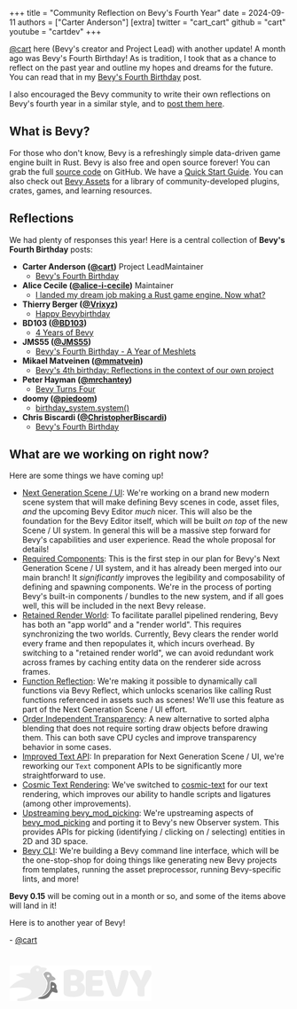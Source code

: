 +++
title = "Community Reflection on Bevy's Fourth Year"
date = 2024-09-11
authors = ["Carter Anderson"]
[extra]
twitter = "cart_cart"
github = "cart"
youtube = "cartdev"
+++

[@cart](https://www.twitter.com/cart_cart) here (Bevy's creator and Project Lead) with another update! A month ago was Bevy's Fourth Birthday! As is tradition, I took that as a chance to reflect on the past year and outline my hopes and dreams for the future. You can read that in my [Bevy's Fourth Birthday](/news/2024-08-10-bevys-fourth-birthday) post.

I also encouraged the Bevy community to write their own reflections on Bevy's fourth year in a similar style, and to [post them here](https://github.com/bevyengine/bevy-website/issues/1592).

<!-- more -->

## What is Bevy?

For those who don't know, Bevy is a refreshingly simple data-driven game engine built in Rust. Bevy is also free and open source forever! You can grab the full [source code](https://github.com/bevyengine/bevy) on GitHub. We have a [Quick Start Guide](/learn/quick-start/introduction). You can also check out [Bevy Assets](/assets/) for a library of community-developed plugins, crates, games, and learning resources.

## Reflections

We had plenty of responses this year! Here is a central collection of **Bevy's Fourth Birthday** posts:

* **Carter Anderson ([@cart](https://github.com/cart))** <span class="people-role people-role-inline people-role-project-lead">Project Lead</span><span class="people-role people-role-inline people-role-maintainer">Maintainer</span>
  * [Bevy's Fourth Birthday](https://bevyengine.org/news/bevys-fourth-birthday/)
* **Alice Cecile ([@alice-i-cecile](https://github.com/alice-i-cecile))** <span class="people-role people-role-inline people-role-maintainer">Maintainer</span>
  * [I landed my dream job making a Rust game engine. Now what?](https://bevyengine.org/news/dream-job/)
* **Thierry Berger ([@Vrixyz](https://github.com/Vrixyz))**
  * [Happy Bevybirthday](https://thierryberger.com/blog/bevy-4th-birthday/)
* **BD103 ([@BD103](https://github.com/BD103))**
  * [4 Years of Bevy](https://bd103.github.io/blog/2024-08-18-4-years-of-bevy)
* **JMS55 ([@JMS55](https://github.com/JMS55))**
  * [Bevy's Fourth Birthday - A Year of Meshlets](https://jms55.github.io/posts/2024-08-30-bevy-fourth-birthday/)
* **Mikael Matveinen ([@mmatvein](https://github.com/mmatvein))**
  * [Bevy's 4th birthday: Reflections in the context of our own project](https://www.reddit.com/r/bevy/comments/1f712hl/bevys_4th_birthday_reflections_in_the_context_of/)
* **Peter Hayman ([@mrchantey](https://github.com/mrchantey))**
  * [Bevy Turns Four](https://beetmash.com/blog/bevy-turns-four)
* **doomy ([@piedoom](https://github.com/piedoom))**
  * [birthday_system.system()](https://doomy.org/bevys-fourth-birthday/)
* **Chris Biscardi ([@ChristopherBiscardi](https://github.com/ChristopherBiscardi))**
  * [Bevy's Fourth Birthday](https://gist.github.com/ChristopherBiscardi/ab3fc92c3ba83e46cb5577bda2d287bc)

## What are we working on right now?

Here are some things we have coming up!

* [Next Generation Scene / UI](https://github.com/bevyengine/bevy/discussions/14437): We're working on a brand new modern scene system that will make defining Bevy scenes in code, asset files, _and_ the upcoming Bevy Editor _much_ nicer. This will also be the foundation for the Bevy Editor itself, which will be built _on top_ of the new Scene / UI system. In general this will be a massive step forward for Bevy's capabilities and user experience. Read the whole proposal for details!
* [Required Components](https://github.com/bevyengine/bevy/pull/14791): This is the first step in our plan for Bevy's Next Generation Scene / UI system, and it has already been merged into our main branch! It _significantly_ improves the legibility and composability of defining and spawning components. We're in the process of porting Bevy's built-in components / bundles to the new system, and if all goes well, this will be included in the next Bevy release.
* [Retained Render World](https://github.com/bevyengine/bevy/pull/14449): To facilitate parallel pipelined rendering, Bevy has both an "app world" and a "render world". This requires synchronizing the two worlds. Currently, Bevy clears the render world every frame and then repopulates it, which incurs overhead. By switching to a "retained render world", we can avoid redundant work across frames by caching entity data on the renderer side across frames.
* [Function Reflection](https://github.com/bevyengine/bevy/pull/13152): We're making it possible to dynamically call functions via Bevy Reflect, which unlocks scenarios like calling Rust functions referenced in assets such as scenes! We'll use this feature as part of the Next Generation Scene / UI effort.
* [Order Independent Transparency](https://github.com/bevyengine/bevy/pull/14876): A new alternative to sorted alpha blending that does not require sorting draw objects before drawing them. This can both save CPU cycles and improve transparency behavior in some cases.
* [Improved Text API](https://github.com/bevyengine/bevy/discussions/15014): In preparation for Next Generation Scene / UI, we're reworking our `Text` component APIs to be significantly more straightforward to use.
* [Cosmic Text Rendering](https://github.com/bevyengine/bevy/pull/10193): We've switched to [cosmic-text](https://github.com/pop-os/cosmic-text) for our text rendering, which improves our ability to handle scripts and ligatures (among other improvements).
* [Upstreaming bevy_mod_picking](https://github.com/bevyengine/bevy/pull/13677): We're upstreaming aspects of [bevy_mod_picking](https://github.com/aevyrie/bevy_mod_picking/) and porting it to Bevy's new Observer system. This provides APIs for picking (identifying / clicking on / selecting) entities in 2D and 3D space.
* [Bevy CLI](https://hackmd.io/cCHAfbtaSviU_MDnbNHKxg): We're building a Bevy command line interface, which will be the one-stop-shop for doing things like generating new Bevy projects from templates, running the asset preprocessor, running Bevy-specific lints, and more!

**Bevy 0.15** will be coming out in a month or so, and some of the items above will land in it!

Here is to another year of Bevy!

\- [@cart](https://github.com/cart/)

<img src="/assets/bevy_logo_dark.svg" style="height: 4.0rem; margin-top: 1.5rem" />
